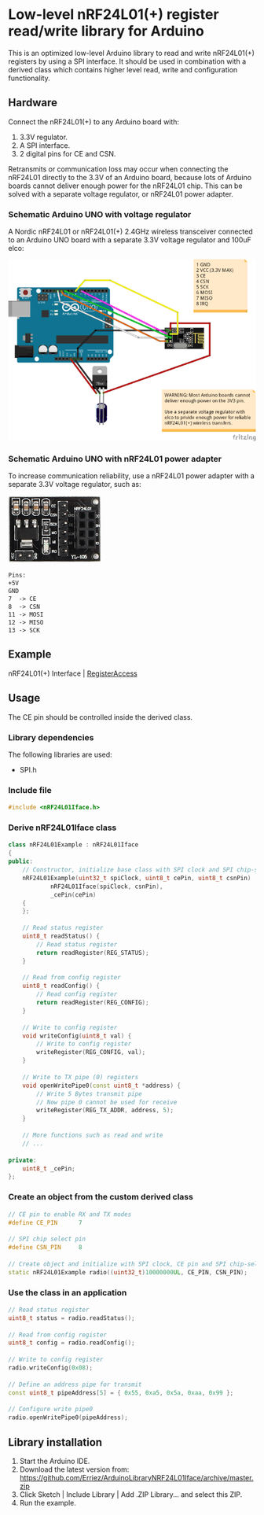 # Low-level nRF24L01(+) register read/write library for Arduino

This is an optimized low-level Arduino library to read and write nRF24L01(+) 
registers by using a SPI interface. It should be used in combination with a 
derived class which contains higher level read, write and configuration 
functionality.

## Hardware

Connect the nRF24L01(+) to any Arduino board with:
1. 3.3V regulator.
2. A SPI interface.
3. 2 digital pins for CE and CSN.

Retransmits or communication loss may occur when connecting the nRF24L01
directly to the 3.3V of an Arduino board, because lots of Arduino boards cannot 
deliver enough power for the nRF24L01 chip. This can be solved with a separate
voltage regulator, or nRF24L01 power adapter.

### Schematic Arduino UNO with voltage regulator
A Nordic nRF24L01 or nRF24L01(+) 2.4GHz wireless transceiver connected to an 
Arduino UNO board with a separate 3.3V voltage regulator and 100uF elco:

![Nordic nRF24L01(+) - Arduino UNO schematic](https://raw.githubusercontent.com/Erriez/ArduinoLibraryNRF24L01Iface/master/extras/nRF24L01_Arduino_UNO.png)

### Schematic Arduino UNO with nRF24L01 power adapter

To increase communication reliability, use a nRF24L01 power adapter with a
separate 3.3V voltage regulator, such as:

![nRF24L01 power adapter](https://raw.githubusercontent.com/Erriez/ArduinoLibraryNRF24L01Iface/master/extras/nRF24L01_adapter.png)
```
Pins:
+5V
GND
7  -> CE
8  -> CSN
11 -> MOSI
12 -> MISO
13 -> SCK
```

## Example
nRF24L01(+) Interface | [RegisterAccess](https://github.com/Erriez/ArduinoLibraryNRF24L01Iface/blob/master/examples/RegisterAccess/RegisterAccess.ino)

## Usage

The CE pin should be controlled inside the derived class.

### Library dependencies

The following libraries are used: 
* SPI.h

### Include file
```c++
#include <nRF24L01Iface.h>
```

### Derive nRF24L01Iface class
```c++
class nRF24L01Example : nRF24L01Iface
{
public:
    // Constructor, initialize base class with SPI clock and SPI chip-select
    nRF24L01Example(uint32_t spiClock, uint8_t cePin, uint8_t csnPin) :
            nRF24L01Iface(spiClock, csnPin), 
            _cePin(cePin)
    {
    };
    
    // Read status register
    uint8_t readStatus() {
        // Read status register
        return readRegister(REG_STATUS);
    }
  
    // Read from config register
    uint8_t readConfig() {
        // Read config register
        return readRegister(REG_CONFIG);
    }
  
    // Write to config register
    void writeConfig(uint8_t val) {
        // Write to config register
        writeRegister(REG_CONFIG, val);
    }
    
    // Write to TX pipe (0) registers
    void openWritePipe0(const uint8_t *address) {
        // Write 5 Bytes transmit pipe
        // Now pipe 0 cannot be used for receive
        writeRegister(REG_TX_ADDR, address, 5);
    }
    
    // More functions such as read and write 
    // ...
 
private:
    uint8_t _cePin;
};
```

### Create an object from the custom derived class
```c++
// CE pin to enable RX and TX modes 
#define CE_PIN      7
  
// SPI chip select pin
#define CSN_PIN     8
  
// Create object and initialize with SPI clock, CE pin and SPI chip-select pin
static nRF24L01Example radio((uint32_t)10000000UL, CE_PIN, CSN_PIN);
```

### Use the class in an application
```c++
// Read status register
uint8_t status = radio.readStatus();
  
// Read from config register
uint8_t config = radio.readConfig();
  
// Write to config register
radio.writeConfig(0x08);
  
// Define an address pipe for transmit
const uint8_t pipeAddress[5] = { 0x55, 0xa5, 0x5a, 0xaa, 0x99 };
  
// Configure write pipe0
radio.openWritePipe0(pipeAddress);
```

## Library installation
1. Start the Arduino IDE.
2. Download the latest version from:  
   https://github.com/Erriez/ArduinoLibraryNRF24L01Iface/archive/master.zip
3. Click Sketch | Include Library | Add .ZIP Library... and select this ZIP.
5. Run the example.
